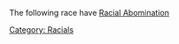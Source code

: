 The following race have [Racial
Abomination](Racial_Abomination "wikilink")

[Category: Racials](Category:_Racials "wikilink")

